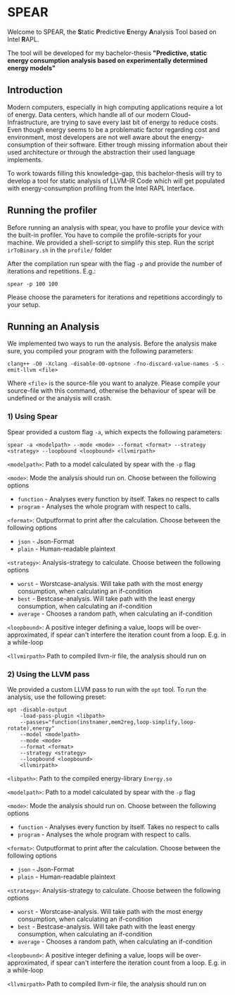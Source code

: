 # SPEAR

Welcome to SPEAR, the 
**S**tatic **P**redictive **E**nergy **A**nalysis Tool based on Intel **R**APL.

The tool will be developed for my bachelor-thesis
**"Predictive, static energy consumption analysis based on experimentally determined energy models"**

## Introduction

Modern computers, especially in high computing applications require a lot of energy.
Data centers, which handle all of our modern Cloud-Infrastructure, are trying to save every last bit of energy to reduce costs.
Even though energy seems to be a problematic factor regarding cost and environment, most
developers are not well aware about the energy-consumption of their software. Either trough missing information about their
used architecture or through the abstraction their used language implements.

To work towards filling this knowledge-gap, this bachelor-thesis will try to develop a tool
for static analysis of LLVM-IR Code which will get populated with energy-consumption profiling
from the Intel RAPL Interface.

## Running the profiler

Before running an analysis with spear, you have to profile your device with the built-in profiler.
You have to compile the profile-scripts for your machine. We provided a shell-script to simplify this step.
Run the script `irToBinary.sh` in the `profile/` folder

After the compilation run spear with the flag `-p` and provide the number of iterations and repetitions.
E.g.:

```
spear -p 100 100
```

Please choose the parameters for iterations and repetitions accordingly to your setup.

## Running an Analysis

We implemented two ways to run the analysis. Before the analysis make sure, you compiled your program with the following
parameters:

```
clang++ -O0 -Xclang -disable-O0-optnone -fno-discard-value-names -S -emit-llvm <file>
```
Where `<file>` is the source-file you want to analyze.
Please compile your source-file with this command,
otherwise the behaviour of spear will be undefined or the analysis will crash.

### 1) Using Spear

Spear provided a custom flag `-a`, which expects the following parameters:

```
spear -a <modelpath> --mode <mode> --format <format> --strategy <strategy> --loopbound <loopbound> <llvmirpath>
```

`<modelpath>`: Path to a model calculated by spear with the `-p` flag

`<mode>`: Mode the analysis should run on. Choose between the following options
- `function` - Analyses every function by itself. Takes no respect to calls
- `program` - Analyses the whole program with respect to calls.

`<format>`: Outputformat to print after the calculation. Choose between the following options
- `json` - Json-Format
- `plain` - Human-readable plaintext

`<strategy>`: Analysis-strategy to calculate. Choose between the following options
- `worst` - Worstcase-analysis. Will take path with the most energy consumption, when calculating an if-condition
- `best` - Bestcase-analysis. Will take path with the least energy consumption, when calculating an if-condition
- `average` - Chooses a random path, when calculating an if-condition

`<loopbound>`: A positive integer defining a value, loops will be over-approximated, if spear can't interfere the iteration count from a loop. E.g. in a while-loop

`<llvmirpath>` Path to compiled llvm-ir file, the analysis should run on

### 2) Using the LLVM pass

We provided a custom LLVM pass to run with the `opt` tool. To run the analysis, use the following preset:

```
opt -disable-output 
    -load-pass-plugin <libpath>
    --passes="function(instnamer,mem2reg,loop-simplify,loop-rotate),energy"
    --model <modelpath>
    --mode <mode> 
    --format <format> 
    --strategy <strategy> 
    --loopbound <loopbound>
    <llvmirpath>
```

`<libpath>`: Path to the compiled energy-library `Energy.so`

`<modelpath>`: Path to a model calculated by spear with the `-p` flag

`<mode>`: Mode the analysis should run on. Choose between the following options
- `function` - Analyses every function by itself. Takes no respect to calls
- `program` - Analyses the whole program with respect to calls.

`<format>`: Outputformat to print after the calculation. Choose between the following options
- `json` - Json-Format
- `plain` - Human-readable plaintext

`<strategy>`: Analysis-strategy to calculate. Choose between the following options
- `worst` - Worstcase-analysis. Will take path with the most energy consumption, when calculating an if-condition
- `best` - Bestcase-analysis. Will take path with the least energy consumption, when calculating an if-condition
- `average` - Chooses a random path, when calculating an if-condition

`<loopbound>`: A positive integer defining a value, loops will be over-approximated, if spear can't interfere the iteration count from a loop. E.g. in a while-loop

`<llvmirpath>` Path to compiled llvm-ir file, the analysis should run on